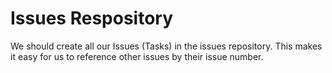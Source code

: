 # Issues Respository

We should create all our Issues (Tasks) in the issues repository. This makes it easy for us to reference other issues by their issue number.
